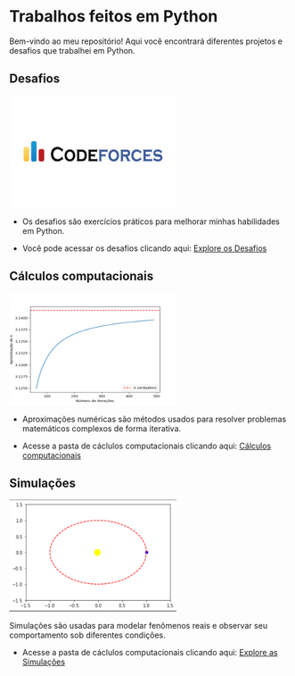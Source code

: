 # Trabalhos feitos em Python

Bem-vindo ao meu repositório! Aqui você encontrará diferentes projetos e desafios que trabalhei em Python.

## Desafios

<img src="Imagens/Desafios.png" alt="Desafios" height= "200" width="300"/>

- Os desafios são exercícios práticos para melhorar minhas habilidades em Python.

- Você pode acessar os desafios clicando aqui: [Explore os Desafios](Desafios)

## Cálculos computacionais

<img src="Imagens/Calc.png" alt="Desafios" height= "200" width="300"/>


- Aproximações numéricas são métodos usados para resolver problemas matemáticos complexos de forma iterativa.

- Acesse a pasta de cáclulos computacionais clicando aqui: [Cálculos computacionais](Cálculos_numerico)

## Simulações

<img src="Imagens/Simulacoes.png" alt="Desafios" height= "200" width="300"/>

Simulações são usadas para modelar fenômenos reais e observar seu comportamento sob diferentes condições.

- Acesse a pasta de cáclulos computacionais clicando aqui: [Explore as Simulações](Simulações)
